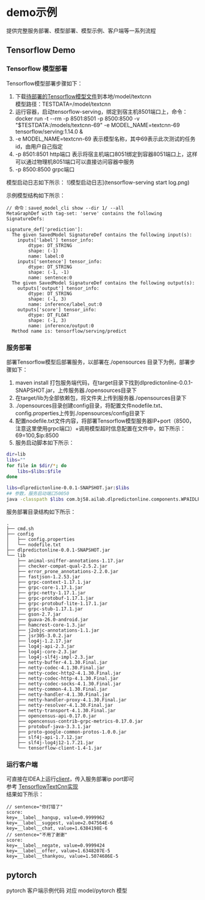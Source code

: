 # demo示例
提供完整服务部署、模型部署、模型示例、客户端等一系列流程  

## Tensorflow Demo
### Tensorflow 模型部署
Tensorflow模型部署步骤如下：
1. 下载[待部署的Tensorflow模型文件](model/tensorflow/textcnn)到本地/model/textcnn  
   模型路径：TESTDATA=/model/textcnn
2. 运行容器，启动tensorflow-serving，绑定到宿主机8501端口上，命令：
     docker run -t --rm -p 8501:8501 -p 8500:8500 -v "$TESTDATA:/models/textcnn-69" -e MODEL_NAME=textcnn-69 tensorflow/serving:1.14.0 &  
3. -e MODEL_NAME=textcnn-69 表示模型名称，其中69表示此次测试的任务id，由用户自己指定  
4. -p 8501:8501 http端口 表示将宿主机端口8051绑定到容器8051端口上，这样可以通过物理机8051端口可以直接访问容器中服务
5. -p 8500:8500 grpc端口  

模型启动日志如下所示：
![模型启动日志](tensorflow-serving start log.png)  

示例模型结构如下所示：  
```
// 命令：saved_model_cli show --dir 1/ --all
MetaGraphDef with tag-set: 'serve' contains the following SignatureDefs:

signature_def['prediction']:
  The given SavedModel SignatureDef contains the following input(s):
    inputs['label'] tensor_info:
        dtype: DT_STRING
        shape: (-1)
        name: label:0
    inputs['sentence'] tensor_info:
        dtype: DT_STRING
        shape: (-1, -1)
        name: sentence:0
  The given SavedModel SignatureDef contains the following output(s):
    outputs['output'] tensor_info:
        dtype: DT_STRING
        shape: (-1, 3)
        name: inference/label_out:0
    outputs['score'] tensor_info:
        dtype: DT_FLOAT
        shape: (-1, 3)
        name: inference/output:0
  Method name is: tensorflow/serving/predict
```  

### 服务部署
部署Tensorflow模型后部署服务，以部署在./opensources 目录下为例，部署步骤如下：
1. maven install 打包服务端代码，在target目录下找到dlpredictonline-0.0.1-SNAPSHOT.jar，上传服务器./opensources目录下
2. 在target/lib为全部依赖包，将文件夹上传到服务器./opensources目录下
3. ./opensources目录创建config目录，将配置文件nodefile.txt、config.properties上传到./opensources/config目录下
4. 配置nodefile.txt文件内容，将部署Tensorflow模型服务器IP+port（8500，注意这里使用grpc端口）+调用模型超时信息配置在文件中，如下所示：  
   69=100,$ip:8500  
5. 服务启动脚本如下所示：  

```bash
dir=lib
libs=""
for file in $dir/*; do
    libs=$libs:$file
done

libs=dlpredictonline-0.0.1-SNAPSHOT.jar:$libs
## 参数，服务启动端口50050
java -classpath $libs com.bj58.ailab.dlpredictonline.components.WPAIDLPredictOnlineGRPCService 50050
```

服务部署目录结构如下所示：  

```
.
├── cmd.sh
├── config
│   ├── config.properties
│   └── nodefile.txt
├── dlpredictonline-0.0.1-SNAPSHOT.jar
└── lib
    ├── animal-sniffer-annotations-1.17.jar
    ├── checker-compat-qual-2.5.2.jar
    ├── error_prone_annotations-2.2.0.jar
    ├── fastjson-1.2.53.jar
    ├── grpc-context-1.17.1.jar
    ├── grpc-core-1.17.1.jar
    ├── grpc-netty-1.17.1.jar
    ├── grpc-protobuf-1.17.1.jar
    ├── grpc-protobuf-lite-1.17.1.jar
    ├── grpc-stub-1.17.1.jar
    ├── gson-2.7.jar
    ├── guava-26.0-android.jar
    ├── hamcrest-core-1.3.jar
    ├── j2objc-annotations-1.1.jar
    ├── jsr305-3.0.2.jar
    ├── log4j-1.2.17.jar
    ├── log4j-api-2.3.jar
    ├── log4j-core-2.3.jar
    ├── log4j-slf4j-impl-2.3.jar
    ├── netty-buffer-4.1.30.Final.jar
    ├── netty-codec-4.1.30.Final.jar
    ├── netty-codec-http2-4.1.30.Final.jar
    ├── netty-codec-http-4.1.30.Final.jar
    ├── netty-codec-socks-4.1.30.Final.jar
    ├── netty-common-4.1.30.Final.jar
    ├── netty-handler-4.1.30.Final.jar
    ├── netty-handler-proxy-4.1.30.Final.jar
    ├── netty-resolver-4.1.30.Final.jar
    ├── netty-transport-4.1.30.Final.jar
    ├── opencensus-api-0.17.0.jar
    ├── opencensus-contrib-grpc-metrics-0.17.0.jar
    ├── protobuf-java-3.3.1.jar
    ├── proto-google-common-protos-1.0.0.jar
    ├── slf4j-api-1.7.12.jar
    ├── slf4j-log4j12-1.7.21.jar
    └── tensorflow-client-1.4-1.jar
```  

### 运行客户端
可直接在IDEA上运行[client](src/main/java/com/bj58/ailab/demo/client/WpaiClient.java)，传入服务部署ip port即可  
参考 [TensorflowTextCnn实现](src/main/java/com/bj58/ailab/demo/client/TensorflowTextCnn.java)    
结果如下所示：
```
// sentence="你打错了"
score:
key=__label__hangup, value=0.9999962
key=__label__suggest, value=2.047564E-6
key=__label__chat, value=1.6384198E-6
// sentence="不用了谢谢"
score:
key=__label__negate, value=0.9999424
key=__label__offer, value=1.6348207E-5
key=__label__thankyou, value=1.5074686E-5
```

## pytorch
pytorch 客户端示例代码 对应 model/pytorch 模型

